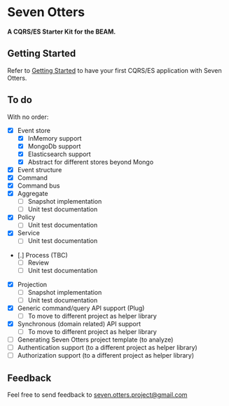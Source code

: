 # Seven Otters

**A CQRS/ES Starter Kit for the BEAM.**

## Getting Started

Refer to [Getting Started](https://hexdocs.pm/seven/getting_started.html) to have your first CQRS/ES application with Seven Otters.

## To do

With no order:

- [x] Event store
    - [x] InMemory support
    - [x] MongoDb support
    - [x] Elasticsearch support
    - [x] Abstract for different stores beyond Mongo 
- [x] Event structure
- [x] Command
- [x] Command bus
- [x] Aggregate
    - [ ] Snapshot implementation
    - [ ] Unit test documentation
- [x] Policy
    - [ ] Unit test documentation
- [x] Service
    - [ ] Unit test documentation
- [.] Process (TBC)
    - [ ] Review
    - [ ] Unit test documentation
- [x] Projection
    - [ ] Snapshot implementation
    - [ ] Unit test documentation
- [x] Generic command/query API support (Plug)
    - [ ] To move to different project as helper library
- [x] Synchronous (domain related) API support
    - [ ] To move to different project as helper library
- [ ] Generating Seven Otters project template (to analyze)
- [ ] Authentication support (to a different project as helper library)
- [ ] Authorization support (to a different project as helper library)

## Feedback
Feel free to send feedback to <seven.otters.project@gmail.com>
